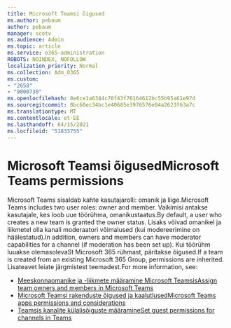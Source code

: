 ```yaml
---
title: Microsoft Teamsi õigused
ms.author: pebaum
author: pebaum
manager: scotv
ms.audience: Admin
ms.topic: article
ms.service: o365-administration
ROBOTS: NOINDEX, NOFOLLOW
localization_priority: Normal
ms.collection: Adm_O365
ms.custom:
- "2658"
- "9000730"
ms.openlocfilehash: 8e6ce1a6344c70f43f76164612bc55b95a61e97d
ms.sourcegitcommit: 8bc60ec34bc1e40685e3976576e04a2623f63a7c
ms.translationtype: MT
ms.contentlocale: et-EE
ms.lasthandoff: 04/15/2021
ms.locfileid: "51833755"
---
```

# <a name="microsoft-teams-permissions"></a><span data-ttu-id="0b6ac-102">Microsoft Teamsi õigused</span><span class="sxs-lookup"><span data-stu-id="0b6ac-102">Microsoft Teams permissions</span></span>

<span data-ttu-id="0b6ac-103">Microsoft Teams sisaldab kahte kasutajarolli: omanik ja liige.</span><span class="sxs-lookup"><span data-stu-id="0b6ac-103">Microsoft Teams includes two user roles: owner and member.</span></span> <span data-ttu-id="0b6ac-104">Vaikimisi antakse kasutajale, kes loob uue töörühma, omanikustaatus.</span><span class="sxs-lookup"><span data-stu-id="0b6ac-104">By default, a user who creates a new team is granted the owner status.</span></span> <span data-ttu-id="0b6ac-105">Lisaks võivad omanikel ja liikmetel olla kanali moderaatori võimalused (kui modereerimine on häälestatud).</span><span class="sxs-lookup"><span data-stu-id="0b6ac-105">In addition, owners and members can have moderator capabilities for a channel (if moderation has been set up).</span></span> <span data-ttu-id="0b6ac-106">Kui töörühm luuakse olemasolevaSt Microsoft 365 rühmast, päritakse õigused.</span><span class="sxs-lookup"><span data-stu-id="0b6ac-106">If a team is created from an existing Microsoft 365 Group, permissions are inherited.</span></span> <span data-ttu-id="0b6ac-107">Lisateavet leiate järgmistest teemadest.</span><span class="sxs-lookup"><span data-stu-id="0b6ac-107">For more information, see:</span></span>

- [<span data-ttu-id="0b6ac-108">Meeskonnaomanike ja -liikmete määramine Microsoft Teamsis</span><span class="sxs-lookup"><span data-stu-id="0b6ac-108">Assign team owners and members in Microsoft Teams</span></span>](https://docs.microsoft.com/microsoftteams/assign-roles-permissions)
- [<span data-ttu-id="0b6ac-109">Microsoft Teamsi rakenduste õigused ja kaalutlused</span><span class="sxs-lookup"><span data-stu-id="0b6ac-109">Microsoft Teams apps permissions and considerations</span></span>](https://docs.microsoft.com/microsoftteams/app-permissions)
- [<span data-ttu-id="0b6ac-110">Teamsis kanalite külalisõiguste määramine</span><span class="sxs-lookup"><span data-stu-id="0b6ac-110">Set guest permissions for channels in Teams</span></span>](https://support.office.com/article/4756c468-2746-4bfd-a582-736d55fcc169)
